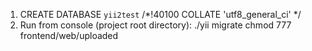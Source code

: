 1. CREATE DATABASE `yii2test` /*!40100 COLLATE 'utf8_general_ci' */
2. Run from console (project root directory):
	./yii migrate
	chmod 777 frontend/web/uploaded
